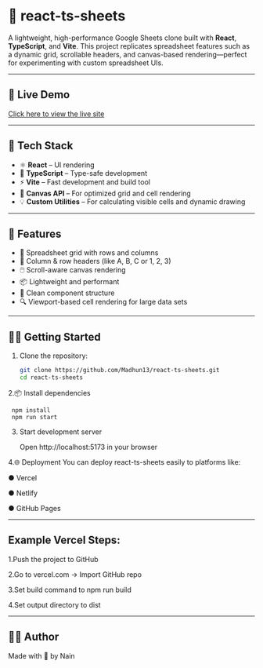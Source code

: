 # 📄 react-ts-sheets

A lightweight, high-performance Google Sheets clone built with **React**, **TypeScript**, and **Vite**. 
This project replicates spreadsheet features such as a dynamic grid, scrollable headers, and canvas-based rendering—perfect for experimenting with custom spreadsheet UIs.

---

## 🔗 Live Demo
[Click here to view the live site](https://react-ts-sheets.vercel.app/)

---

## 🔧 Tech Stack

- ⚛️ **React** – UI rendering
- 🧠 **TypeScript** – Type-safe development
- ⚡ **Vite** – Fast development and build tool
- 🎨 **Canvas API** – For optimized grid and cell rendering
- 💡 **Custom Utilities** – For calculating visible cells and dynamic drawing

---

## 🚀 Features

- 📐 Spreadsheet grid with rows and columns
- 🧾 Column & row headers (like A, B, C or 1, 2, 3)
- 🖱️ Scroll-aware canvas rendering
- 📦 Lightweight and performant
- 🧱 Clean component structure
- 🔍 Viewport-based cell rendering for large data sets

---

## 🧑‍💻 Getting Started

1. Clone the repository:
   ```bash
   git clone https://github.com/Madhun13/react-ts-sheets.git
   cd react-ts-sheets


 2.📦 Install dependencies

     npm install
     npm run start
     
3. Start development server

   Open http://localhost:5173 in your browser
   

 4.🌐 Deployment
     You can deploy react-ts-sheets easily to platforms like:
     
   ● Vercel
        
   ● Netlify
   
   ● GitHub Pages

   ---
   
##   Example Vercel Steps:
   
1.Push the project to GitHub

2.Go to vercel.com → Import GitHub repo

3.Set build command to npm run build

4.Set output directory to dist

---

## 🙋‍♀️ Author
Made with 💙 by Nain








    


